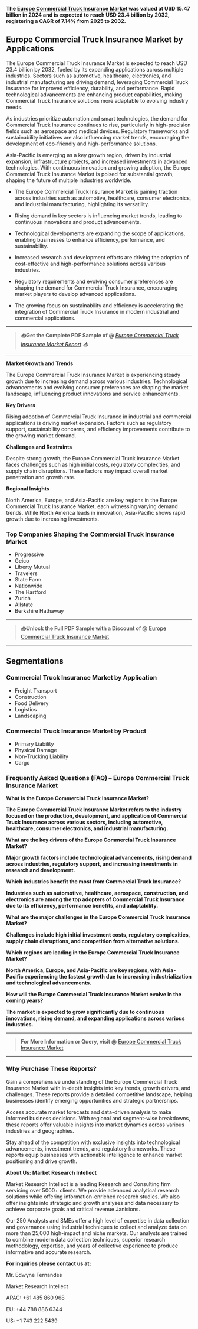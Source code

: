 <p><strong>The <a href="https://www.marketresearchintellect.com/download-sample/?rid=194417&amp;utm_source=Pulse-April-Europe&amp;utm_medium=852">Europe Commercial Truck Insurance Market</a> was valued at USD 15.47 billion in 2024 and is expected to reach USD 23.4 billion by 2032, registering a CAGR of 7.14% from 2025 to 2032.</strong></p><h2>Europe Commercial Truck Insurance Market by Applications&nbsp;</h2><p><p>The Europe Commercial Truck Insurance Market is expected to reach USD 23.4 billion by 2032, fueled by its expanding applications across multiple industries. Sectors such as automotive, healthcare, electronics, and industrial manufacturing are driving demand, leveraging Commercial Truck Insurance for improved efficiency, durability, and performance. Rapid technological advancements are enhancing product capabilities, making Commercial Truck Insurance solutions more adaptable to evolving industry needs.</p><p>As industries prioritize automation and smart technologies, the demand for Commercial Truck Insurance continues to rise, particularly in high-precision fields such as aerospace and medical devices. Regulatory frameworks and sustainability initiatives are also influencing market trends, encouraging the development of eco-friendly and high-performance solutions.</p><p>Asia-Pacific is emerging as a key growth region, driven by industrial expansion, infrastructure projects, and increased investments in advanced technologies. With continuous innovation and growing adoption, the Europe Commercial Truck Insurance Market is poised for substantial growth, shaping the future of multiple industries worldwide.</p></p><ul><li><p>The Europe Commercial Truck Insurance Market is gaining traction across industries such as automotive, healthcare, consumer electronics, and industrial manufacturing, highlighting its versatility.</p></li><li><p>Rising demand in key sectors is influencing market trends, leading to continuous innovations and product advancements.</p></li><li><p>Technological developments are expanding the scope of applications, enabling businesses to enhance efficiency, performance, and sustainability.</p></li><li><p>Increased research and development efforts are driving the adoption of cost-effective and high-performance solutions across various industries.</p></li><li><p>Regulatory requirements and evolving consumer preferences are shaping the demand for Commercial Truck Insurance, encouraging market players to develop advanced applications.</p></li><li><p>The growing focus on sustainability and efficiency is accelerating the integration of Commercial Truck Insurance in modern industrial and commercial applications.</p></li></ul><hr /><blockquote><p><strong><span class="font-[700]">📥Get the Complete PDF Sample of @ </span></strong><em><span class="font-[700]"><a href="https://www.marketresearchintellect.com/download-sample/?rid=194417&amp;utm_source=Pulse-April-Europe&amp;utm_medium=852" target="_blank" data-tracking-control-name="article-ssr-frontend-pulse_little-text-block" data-tracking-will-navigate="" data-test-link="">Europe Commercial Truck Insurance Market Report</a>&nbsp;📥</span></em></p></blockquote><hr /><p class="" data-start="77" data-end="360"><strong data-start="77" data-end="105">Market Growth and Trends</strong></p><p class="" data-start="77" data-end="360">The Europe Commercial Truck Insurance Market is experiencing steady growth due to increasing demand across various industries. Technological advancements and evolving consumer preferences are shaping the market landscape, influencing product innovations and service enhancements.</p><p class="" data-start="362" data-end="606"><strong data-start="362" data-end="377">Key Drivers</strong></p><p class="" data-start="362" data-end="606">Rising adoption of Commercial Truck Insurance in industrial and commercial applications is driving market expansion. Factors such as regulatory support, sustainability concerns, and efficiency improvements contribute to the growing market demand.</p><p class="" data-start="608" data-end="849"><strong data-start="608" data-end="637">Challenges and Restraints</strong></p><p class="" data-start="608" data-end="849">Despite strong growth, the Europe Commercial Truck Insurance Market faces challenges such as high initial costs, regulatory complexities, and supply chain disruptions. These factors may impact overall market penetration and growth rate.</p><p class="" data-start="851" data-end="1095"><strong data-start="851" data-end="872">Regional Insights</strong></p><p class="" data-start="851" data-end="1095">North America, Europe, and Asia-Pacific are key regions in the Europe Commercial Truck Insurance Market, each witnessing varying demand trends. While North America leads in innovation, Asia-Pacific shows rapid growth due to increasing investments.</p><p><h3>Top Companies Shaping the Commercial Truck Insurance Market </h3><ul><li>Progressive</li><li> Geico</li><li> Liberty Mutual</li><li> Travelers</li><li> State Farm</li><li> Nationwide</li><li> The Hartford</li><li> Zurich</li><li> Allstate</li><li> Berkshire Hathaway</li></ul></p><hr /><blockquote><p><strong>📥Unlock the Full PDF Sample with a Discount of @</strong> <a href="https://www.marketresearchintellect.com/ask-for-discount/?rid=194417&amp;utm_source=Pulse-April-Europe&amp;utm_medium=852">Europe Commercial Truck Insurance Market</a></p></blockquote><hr /><p><h2>Segmentations</h2><h3>Commercial Truck Insurance Market by Application</h3><ul><li>Freight Transport</li><li> Construction</li><li> Food Delivery</li><li> Logistics</li><li> Landscaping</li></ul><h3>Commercial Truck Insurance Market by Product</h3><ul><li>Primary Liability</li><li> Physical Damage</li><li> Non-Trucking Liability</li><li> Cargo</li></ul></p><h3><strong>Frequently Asked Questions (FAQ) &ndash; Europe Commercial Truck Insurance Market</strong></h3><p><strong>What is the Europe Commercial Truck Insurance Market?</strong></p><p><strong>The Europe Commercial Truck Insurance Market refers to the industry focused on the production, development, and application of Commercial Truck Insurance across various sectors, including automotive, healthcare, consumer electronics, and industrial manufacturing.</strong></p><p><strong>What are the key drivers of the Europe Commercial Truck Insurance Market?</strong></p><p><strong>Major growth factors include technological advancements, rising demand across industries, regulatory support, and increasing investments in research and development.</strong></p><p><strong>Which industries benefit the most from Commercial Truck Insurance?</strong></p><p><strong>Industries such as automotive, healthcare, aerospace, construction, and electronics are among the top adopters of Commercial Truck Insurance due to its efficiency, performance benefits, and adaptability.</strong></p><p><strong>What are the major challenges in the Europe Commercial Truck Insurance Market?</strong></p><p><strong>Challenges include high initial investment costs, regulatory complexities, supply chain disruptions, and competition from alternative solutions.</strong></p><p><strong>Which regions are leading in the Europe Commercial Truck Insurance Market?</strong></p><p><strong>North America, Europe, and Asia-Pacific are key regions, with Asia-Pacific experiencing the fastest growth due to increasing industrialization and technological advancements.</strong></p><p><strong>How will the Europe Commercial Truck Insurance Market evolve in the coming years?</strong></p><p><strong>The market is expected to grow significantly due to continuous innovations, rising demand, and expanding applications across various industries.</strong></p><hr /><blockquote><p><span class="font-[700]"><strong>For More Information or Query, visit&nbsp;@</strong>&nbsp;</span><span class="font-[700]"><a href="https://www.marketresearchintellect.com/product/global-commercial-truck-insurance-market-size-and-forecast/?utm_source=Linkedin&utm_medium=852" target="_blank" data-tracking-control-name="article-ssr-frontend-pulse_little-text-block" data-tracking-will-navigate="" data-test-link="">Europe Commercial Truck Insurance Market</a></span></p></blockquote><hr /><h3><strong data-start="0" data-end="31">Why Purchase These Reports?</strong></h3><p class="" data-start="35" data-end="297">Gain a comprehensive understanding of the Europe Commercial Truck Insurance Market with in-depth insights into key trends, growth drivers, and challenges. These reports provide a detailed competitive landscape, helping businesses identify emerging opportunities and strategic partnerships.</p><p class="" data-start="299" data-end="540">Access accurate market forecasts and data-driven analysis to make informed business decisions. With regional and segment-wise breakdowns, these reports offer valuable insights into market dynamics across various industries and geographies.</p><p class="" data-start="542" data-end="784">Stay ahead of the competition with exclusive insights into technological advancements, investment trends, and regulatory frameworks. These reports equip businesses with actionable intelligence to enhance market positioning and drive growth.</p><p><strong><span class="font-[700]">About Us: Market Research Intellect</span></strong></p><p><span class="">Market Research Intellect is a leading Research and Consulting firm servicing over 5000+ clients. We provide advanced analytical research solutions while offering information-enriched research studies.&nbsp;</span>We also offer insights into strategic and growth analyses and data necessary to achieve corporate goals and critical revenue Janisions.</p><p><span class="">Our 250 Analysts and SMEs offer a high level of expertise in data collection and governance using industrial techniques to collect and analyze data on more than 25,000 high-impact and niche markets. Our analysts are trained to combine modern data collection techniques, superior research methodology, expertise, and years of collective experience to produce informative and accurate research.</span></p><p><strong>For inquiries please contact us at:</strong></p><p>Mr. Edwyne Fernandes</p><p>Market Research Intellect</p><p>APAC: +61 485 860 968</p><p>EU: +44 788 886 6344</p><p>US: +1 743 222 5439</p>